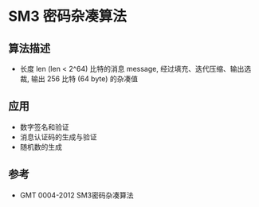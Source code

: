 # SM3 密码杂凑算法

## 算法描述

- 长度 len (len < 2^64) 比特的消息 message, 经过填充、迭代压缩、输出选裁, 输出 256 比特 (64 byte) 的杂凑值

## 应用

- 数字签名和验证
- 消息认证码的生成与验证
- 随机数的生成

## 参考

- GMT 0004-2012 SM3密码杂凑算法
